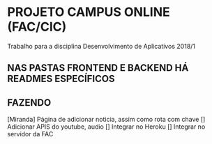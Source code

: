 # PROJETO CAMPUS ONLINE (FAC/CIC)

Trabalho para a disciplina Desenvolvimento de Aplicativos 2018/1

## NAS PASTAS FRONTEND E BACKEND HÁ READMES ESPECÍFICOS

## FAZENDO

[Miranda] Página de adicionar noticia, assim como rota com chave
[] Adicionar APIS do youtube, audio
[] Integrar no Heroku
[] Integrar no servidor da FAC